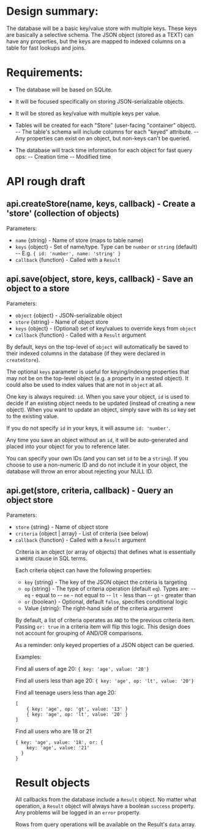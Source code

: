 Design summary:
===
The database will be a basic key/value store with multiple keys.
These keys are basically a selective schema. The JSON object (stored as a TEXT)
can have any properties, but the keys are mapped to indexed columns on a table 
for fast lookups and joins.

Requirements:
===
- The database will be based on SQLite.
- It will be focused specifically on storing JSON-serializable objects.
- It will be stored as key/value with multiple keys per value.

- Tables will be created for each "Store" (user-facing "container" object).
-- The table's schema will include columns for each "keyed" attribute.
-- Any properties can exist on an object, but non-keys can't be queried.

- The database will track time information for each object for fast query ops:
-- Creation time
-- Modified time

API rough draft
====

api.createStore(name, keys, callback) - Create a 'store' (collection of objects)
---

Parameters:

- `name` {string} - Name of store (maps to table name)
- `keys` {object} - Set of name/type. Type can be `number` or `string` (default)
-- E.g. `{ id: 'number', name: 'string' }`
- `callback` {function} - Called with a `Result`


api.save(object, store, keys, callback) - Save an object to a store
---

Parameters:

- `object` {object} - JSON-serializable object
- `store` {string} - Name of object store
- `keys` {object} - (Optional) set of key/values to override keys from `object`
- `callback` {function} - Called with a `Result` argument

By default, keys on the top-level of `object` will automatically be saved to
their indexed columns in the database (if they were declared in `createStore`).

The optional `keys` parameter is useful for keying/indexing properties that may
not be on the top-level object (e.g. a property in a nested object). It could
also be used to index values that are not in `object` at all.

One key is always required: `id`. When you save your object,
`id` is used to decide if an existing object needs to be updated (instead of
creating a new object). When you want to update an object, simply save with its
`id` key set to the existing value.

If you do not specify `id` in your keys, it will assume `id: 'number'`.

Any time you save an object without an `id`, it will be auto-generated and
placed into your object for you to reference later.

You can specify your own IDs (and you can set `id` to be a `string`). If you
choose to use a non-numeric ID and do not include it in your object, the
database will throw an error about rejecting your NULL ID.

api.get(store, criteria, callback) - Query an object store
---

Parameters:

- `store` {string} - Name of object store
- `criteria` {object | array<object>} - List of criteria (see below)
- `callback` {function} - Called with a `Result` argument

Criteria is an object (or array of objects) that defines what is
essentially a `WHERE` clause in SQL terms.

Each criteria object can have the following properties:

- `key` {string} - The key of the JSON object the criteria is targeting
- `op` {string} - The type of criteria operation (default `eq`). Types are:
-- `eq` - equal to
-- `ne` - not equal to
-- `lt` - less than
-- `gt` - greater than
- `or` {boolean} - Optional, default `false`, specifies conditional logic
- Value {string}: The right-hand side of the criteria argument

By default, a list of criteria operates as `AND` to the previous criteria item.
Passing `or: true` in a criteria item will flip this logic.
This design does not account for grouping of AND/OR comparisons.

As a reminder: only keyed properties of a JSON object can be queried.

Examples:

Find all users of age 20:
`{ key: 'age', value: '20'}`

Find all users less than age 20:
`{ key: 'age', op: 'lt', value: '20'}`

Find all teenage users less than age 20:

    [
        { key: 'age', op: 'gt', value: '13' }
        { key: 'age', op: 'lt', value: '20' }
    ]

Find all users who are 18 or 21

    { key: 'age', value: '18', or: {
        key: 'age', value: '21'
      }
    }

Result objects
===
All callbacks from the database include a `Result` object.
No matter what operation, a `Result` object will always have a boolean
`success` property. Any problems will be logged in an `error` property.

Rows from query operations will be available on the Result's `data` array.
